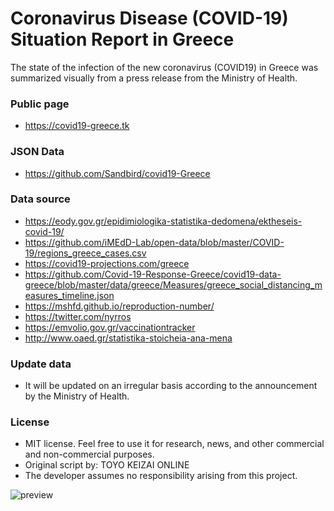 # Coronavirus Disease (COVID-19) Situation Report in Greece
The state of the infection of the new coronavirus (COVID19) in Greece was summarized visually from a press release from the Ministry of Health.

### Public page
- https://covid19-greece.tk

### JSON Data
- https://github.com/Sandbird/covid19-Greece

### Data source
- https://eody.gov.gr/epidimiologika-statistika-dedomena/ektheseis-covid-19/
- https://github.com/iMEdD-Lab/open-data/blob/master/COVID-19/regions_greece_cases.csv
- https://covid19-projections.com/greece
- https://github.com/Covid-19-Response-Greece/covid19-data-greece/blob/master/data/greece/Measures/greece_social_distancing_measures_timeline.json
- https://mshfd.github.io/reproduction-number/
- https://twitter.com/nyrros
- https://emvolio.gov.gr/vaccinationtracker
- http://www.oaed.gr/statistika-stoicheia-ana-mena

### Update data
- It will be updated on an irregular basis according to the announcement by the Ministry of Health.

### License
- MIT license. Feel free to use it for research, news, and other commercial and non-commercial purposes.
- Original script by: TOYO KEIZAI ONLINE
- The developer assumes no responsibility arising from this project.

![preview](https://user-images.githubusercontent.com/204934/108517875-9d22ce00-72d0-11eb-845c-4783164fee3b.png)